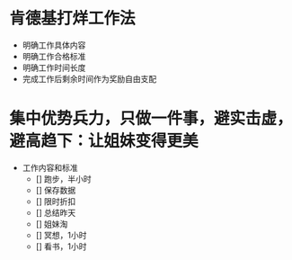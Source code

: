 # 肯德基打烊工作法

 - 明确工作具体内容
 - 明确工作合格标准
 - 明确工作时间长度
 - 完成工作后剩余时间作为奖励自由支配

# 集中优势兵力，只做一件事，避实击虚，避高趋下：让姐妹变得更美

- 工作内容和标准
  - [] 跑步，半小时
  - [] 保存数据
  - [] 限时折扣
  - [] 总结昨天
  - [] 姐妹淘
  - [] 冥想，1小时
  - [] 看书，1小时
